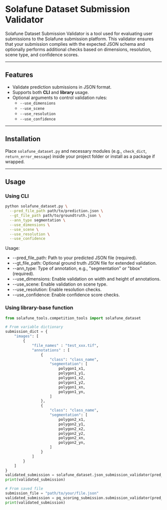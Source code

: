 # Solafune Dataset Submission Validator

Solafune Dataset Submission Validator is a tool used for evaluating user submissions to the Solafune submission platform. This validator ensures that your submission complies with the expected JSON schema and optionally performs additional checks based on dimensions, resolution, scene type, and confidence scores.

---

## Features

- Validate prediction submissions in JSON format.
- Supports both **CLI** and **library** usage.
- Optional arguments to control validation rules:
  - `--use_dimensions`
  - `--use_scene`
  - `--use_resolution`
  - `--use_confidence`

---

## Installation

Place `solafune_dataset.py` and necessary modules (e.g., `check_dict`, `return_error_message`) inside your project folder or install as a package if wrapped.

---

## Usage

### Using CLI

```bash
python solafune_dataset.py \
  --pred_file_path path/to/prediction.json \
  --gt_file_path path/to/groundtruth.json \
  --ann_type segmentation \
  --use_dimensions \
  --use_scene \
  --use_resolution \
  --use_confidence
```

Usage:

- --pred_file_path: Path to your predicted JSON file (required).
- --gt_file_path: Optional ground truth JSON file for extended validation.
- --ann_type: Type of annotation, e.g., "segmentation" or "bbox" (required).
- --use_dimensions: Enable validation on width and height of annotations.
- --use_scene: Enable validation on scene type.
- --use_resolution: Enable resolution checks.
- --use_confidence: Enable confidence score checks.

### Using library-base function

```python
from solafune_tools.competition_tools import solafune_dataset

# From variable dictionary
submission_dict = {
    "images": [
        {
            "file_names" : "test_xxx.tif",
            "annotations" : [
                {
                    "class": "class_name",
                    "segmentation": [
                        polygon1_x1,
                        polygon1_y1,
                        polygon1_x2,
                        polygon1_y2,
                        polygon1_xn,
                        polygon1_yn,
                    ]
                },
                {
                    "class": "class_name",
                    "segmentation": [
                        polygon2_x1,
                        polygon2_y1,
                        polygon2_x2,
                        polygon2_y2,
                        polygon2_xn,
                        polygon2_yn,
                    ]
                }
            ]
        }
    ]
}
validated_submission = solafune_dataset.json_submission_validator(pred_dict = submission_dict, ann_type = "segmentation")
print(validated_submission)

# From saved file
submission_file = "path/to/your/file.json"
validated_submission = pq_scoring_submission.submission_validator(pred_file_path = submission_file, ann_type = "segmentation")
print(validated_submission)
```
